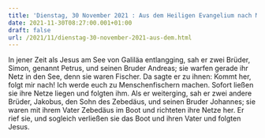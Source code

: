 ```yaml
---
title: 'Dienstag, 30 November 2021 : Aus dem Heiligen Evangelium nach Matthäus - Mt 4,18-22.'
date: 2021-11-30T08:27:00.001+01:00
draft: false
url: /2021/11/dienstag-30-november-2021-aus-dem.html
---
```


In jener Zeit als Jesus am See von Galiläa entlangging, sah er zwei Brüder, Simon, genannt Petrus, und seinen Bruder Andreas; sie warfen gerade ihr Netz in den See, denn sie waren Fischer. Da sagte er zu ihnen: Kommt her, folgt mir nach! Ich werde euch zu Menschenfischern machen. Sofort ließen sie ihre Netze liegen und folgten ihm. Als er weiterging, sah er zwei andere Brüder, Jakobus, den Sohn des Zebedäus, und seinen Bruder Johannes; sie waren mit ihrem Vater Zebedäus im Boot und richteten ihre Netze her. Er rief sie, und sogleich verließen sie das Boot und ihren Vater und folgten Jesus.